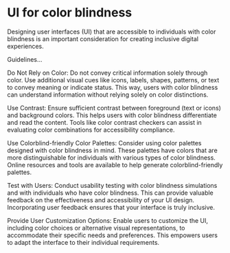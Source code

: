 # UI for color blindness

Designing user interfaces (UI) that are accessible to individuals with color blindness is an important consideration for creating inclusive digital experiences.

Guidelines…

Do Not Rely on Color: Do not convey critical information solely through color. Use additional visual cues like icons, labels, shapes, patterns, or text to convey meaning or indicate status. This way, users with color blindness can understand information without relying solely on color distinctions.

Use Contrast: Ensure sufficient contrast between foreground (text or icons) and background colors. This helps users with color blindness differentiate and read the content. Tools like color contrast checkers can assist in evaluating color combinations for accessibility compliance.

Use Colorblind-friendly Color Palettes: Consider using color palettes designed with color blindness in mind. These palettes have colors that are more distinguishable for individuals with various types of color blindness. Online resources and tools are available to help generate colorblind-friendly palettes.

Test with Users: Conduct usability testing with color blindness simulations and with individuals who have color blindness. This can provide valuable feedback on the effectiveness and accessibility of your UI design. Incorporating user feedback ensures that your interface is truly inclusive. 

Provide User Customization Options: Enable users to customize the UI, including color choices or alternative visual representations, to accommodate their specific needs and preferences. This empowers users to adapt the interface to their individual requirements.
